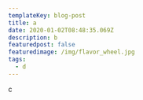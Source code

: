 ```yaml
---
templateKey: blog-post
title: a
date: 2020-01-02T08:48:35.069Z
description: b
featuredpost: false
featuredimage: /img/flavor_wheel.jpg
tags:
  - d
---
```

c
